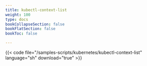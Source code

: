 ```yaml
---
title: kubectl-context-list
weight: 100
type: docs
bookCollapseSection: false
bookFlatSection: false
bookToc: false

---
```


{{< code file="/samples-scripts/kubernetes/kubectl-context-list" language="sh" download="true" >}}
